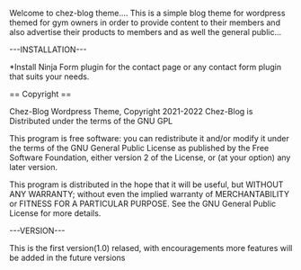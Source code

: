 Welcome to chez-blog theme.... This is a simple blog theme for wordpress themed for gym owners in order to provide content to their members and also advertise their products to members and as well the general public...

---INSTALLATION---

*Install Ninja Form plugin for the contact page or any contact form plugin that suits your needs.

== Copyright ==

Chez-Blog Wordpress Theme, Copyright 2021-2022
Chez-Blog is Distributed under the terms of the GNU GPL

This program is free software: you can redistribute it and/or modify
it under the terms of the GNU General Public License as published by
the Free Software Foundation, either version 2 of the License, or
(at your option) any later version.

This program is distributed in the hope that it will be useful,
but WITHOUT ANY WARRANTY; without even the implied warranty of
MERCHANTABILITY or FITNESS FOR A PARTICULAR PURPOSE. See the
GNU General Public License for more details.



---VERSION---

This is the first version(1.0) relased, with encouragements more features will be added in the future versions